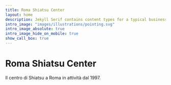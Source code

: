 ```yaml
---
title: Roma Shiatsu Center
layout: home
description: Jekyll Serif contains content types for a typical business website. The theme is fully responsive, blazing fast and artfully illustrated.
intro_image: "images/illustrations/pointing.svg"
intro_image_absolute: true
intro_image_hide_on_mobile: true
show_call_box: true
---
```


# Roma Shiatsu Center

Il centro di Shiatsu a Roma in attività dal 1997.
